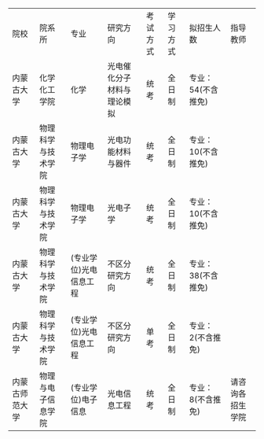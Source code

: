 | | | | | | | | |
|-|-|-|-|-|-|-|-|
|院校|院系所|专业|研究方向|考试方式|学习方式|拟招生人数|指导教师|
|内蒙古大学|化学化工学院|化学|光电催化分子材料与理论模拟|统考|全日制|专业：54(不含推免)| |
|内蒙古大学|物理科学与技术学院|物理电子学|光电功能材料与器件|统考|全日制|专业：10(不含推免)| |
|内蒙古大学|物理科学与技术学院|物理电子学|光电子学|统考|全日制|专业：10(不含推免)| |
|内蒙古大学|物理科学与技术学院|(专业学位)光电信息工程|不区分研究方向|统考|全日制|专业：38(不含推免)| |
|内蒙古大学|物理科学与技术学院|(专业学位)光电信息工程|不区分研究方向|单考|全日制|专业：2(不含推免)| |
|内蒙古师范大学|物理与电子信息学院|(专业学位)电子信息|光电信息工程|统考|全日制|专业：8(不含推免)|请咨询各招生学院|
